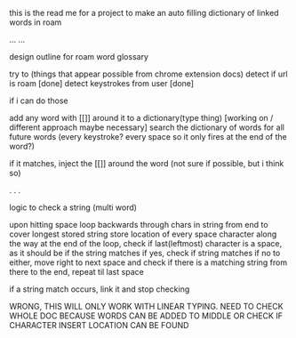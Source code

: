 this is the read me for a project to make an auto filling dictionary of linked words in roam

...
...


design outline for roam word glossary

try to (things that appear possible from chrome extension docs)
detect if url is roam [done]
detect keystrokes from user [done]

if i can do those

add any word with [[]] around it to a dictionary(type thing) [working on / different approach maybe necessary]
search the dictionary of words for all future words (every keystroke? every space so it only fires at the end of the word?)

if it matches, inject the [[]] around the word (not sure if possible, but i think so)


.
.
.

logic to check a string (multi word)

upon hitting space
loop backwards through chars in string from end to cover longest stored string
store location of every space character along the way
at the end of the loop, check if last(leftmost) character is a space, as it should be if the string matches
if yes, check if string matches
if no to either, move right to next space and check if there is a matching string from there to the end, repeat til last space

if a string match occurs, link it and stop checking

WRONG, THIS WILL ONLY WORK WITH LINEAR TYPING. NEED TO CHECK WHOLE DOC BECAUSE WORDS CAN BE ADDED TO MIDDLE OR CHECK IF CHARACTER INSERT LOCATION CAN BE FOUND

